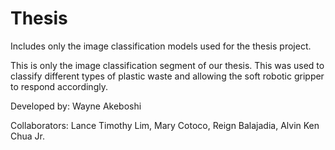 # Thesis
Includes only the image classification models used for the thesis project.

This is only the image classification segment of our thesis. This was used to classify different types of plastic waste and allowing the soft robotic gripper to respond accordingly. 

Developed by: Wayne Akeboshi

Collaborators: Lance Timothy Lim, Mary Cotoco, Reign Balajadia, Alvin Ken Chua Jr.
